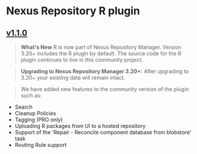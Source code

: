 # Nexus Repository R plugin

## [v1.1.0](/.github/README.md)

> **What's New** R is now part of Nexus Repository Manager. Version 3.20+ includes the R plugin by default. The source code for the R plugin continues to live in this community project.

> **Upgrading to Nexus Repository Manager 3.20+:** After upgrading to 3.20+ your existing data will remain intact.

> We have added new features to the community version of the plugin such as:

- Search
- Cleanup Policies
- Tagging (PRO only)
- Uploading R packages from UI to a hosted repository
- Support of the 'Repair - Reconcile component database from blobstore' task
- Routing Rule support